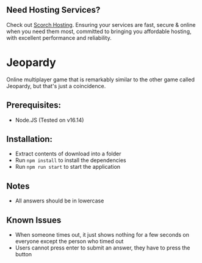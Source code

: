 ## Need Hosting Services?
Check out [Scorch Hosting](https://scorch.host). Ensuring your services are fast, secure & online when you need them most, committed to bringing you affordable hosting, with excellent performance and reliability. 

# Jeopardy

Online multiplayer game that is remarkably similar to the other game called Jeopardy, but that's just a coincidence. 

## Prerequisites:
- Node.JS (Tested on v16.14)

## Installation:
- Extract contents of download into a folder
- Run `npm install` to install the dependencies
- Run `npm run start` to start the application

## Notes
- All answers should be in lowercase 

## Known Issues
- When someone times out, it just shows nothing for a few seconds on everyone except the person who timed out
- Users cannot press enter to submit an answer, they have to press the button
